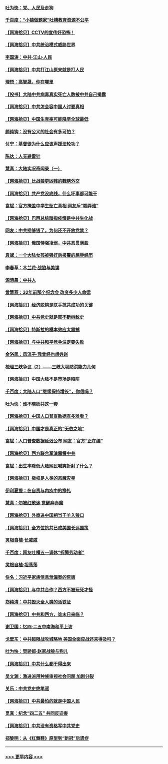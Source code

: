 #### [吐为快：党、人民及走狗](../pages/nsc993/n12962747.md?t=05201752) 
#### [千百度：“小镇做题家”吐槽教育资源不公平](../pages/nsc993/n12962705.md?t=05201752) 
#### [【网海拾贝】CCTV的宣传好恐怖！](../pages/nsc993/n12959984.md?t=05201752) 
#### [【网海拾贝】中共统治模式威胁世界](../pages/nsc993/n12957622.md?t=05201752) 
#### [李国涛：中共‧江山‧人民](../pages/nsc993/n12957502.md?t=05201752) 
#### [【网海拾贝】中共打江山原来就是打人民](../pages/nsc993/n12954345.md?t=05201752) 
#### [理悟：高智晟，你在哪里](../pages/nsc993/n12953115.md?t=05201752) 
#### [【投书】大陆中共病毒真实死亡人数被中共自己揭露](../pages/nsc993/n12953050.md?t=05201752) 
#### [【网海拾贝】中共怎会容中国人讨要真相](../pages/nsc993/n12952161.md?t=05201752) 
#### [【网海拾贝】中国生育率可能降至全球最低](../pages/nsc993/n12948793.md?t=05201752) 
#### [颜纯钩：没有公义的社会有多可怕？](../pages/nsc993/n12947626.md?t=05201752) 
#### [付宁：基督徒为什么应该声援法轮功？](../pages/nsc993/n12947233.md?t=05201752) 
#### [陈达：人无避雷针](../pages/nsc993/n12947098.md?t=05201752) 
#### [慧真：大陆实况奇闻录（一）](../pages/nsc993/n12945811.md?t=05201752) 
#### [【网海拾贝】比战狼更凶残的戳瞎外交](../pages/nsc993/n12945717.md?t=05201752) 
#### [【网海拾贝】共产党没底线，什么坏事都可能干](../pages/nsc993/n12942090.md?t=05201752) 
#### [袁斌：官方掩盖中学生坠亡真相 网友斥“糊弄谁”](../pages/nsc993/n12942029.md?t=05201752) 
#### [【网海拾贝】巴西总统暗指疫情是中共生化战](../pages/nsc993/n12938999.md?t=05201752) 
#### [网友：中共捞够钱了，为何还不开放党禁？](../pages/nsc993/n12938952.md?t=05201752) 
#### [【网海拾贝】俄国恃强凌弱，中共恶贯满盈](../pages/nsc993/n12936626.md?t=05201752) 
#### [袁斌：一个大陆女孩被强奸后报警的屈辱经历](../pages/nsc993/n12936547.md?t=05201752) 
#### [李春草：木兰花·战狼与美谍](../pages/nsc993/n12935995.md?t=05201752) 
#### [源清晨：中共人](../pages/nsc993/n12935589.md?t=05201752) 
#### [曾慧燕：32年前那个纪念会 改变多少人命运](../pages/nsc993/n12934233.md?t=05201752) 
#### [【网海拾贝】经济脱钩是联手抗共成功的关键](../pages/nsc993/n12934176.md?t=05201752) 
#### [【网海拾贝】中共党史就是部不断树敌史](../pages/nsc993/n12932844.md?t=05201752) 
#### [【网海拾贝】特斯拉的模本效应太震撼](../pages/nsc993/n12925626.md?t=05201752) 
#### [【网海拾贝】与中共和平竞争注定要失败](../pages/nsc993/n12923326.md?t=05201752) 
#### [金浴凤：风流子‧我曾经也想姓赵](../pages/nsc993/n12920911.md?t=05201752) 
#### [梳理三峡争议（2）——三峡大坝防洪能力几何](../pages/nsc993/n12920173.md?t=05201752) 
#### [【网海拾贝】中国大陆不是市场是陷阱](../pages/nsc993/n12920143.md?t=05201752) 
#### [千百度：大陆人口“继续保持增长”，你信吗？](../pages/nsc993/n12918946.md?t=05201752) 
#### [吐为快：谁不晓妖共这一套](../pages/nsc993/n12918941.md?t=05201752) 
#### [【网海拾贝】中国人口普查数据有多难看？](../pages/nsc993/n12917822.md?t=05201752) 
#### [【网海拾贝】中国才是真正的“无依之地”](../pages/nsc993/n12915845.md?t=05201752) 
#### [袁斌：人口普查数据延迟公布 网友：官方“正在编”](../pages/nsc993/n12915748.md?t=05201752) 
#### [【网海拾贝】西方联合军演震慑中共](../pages/nsc993/n12913466.md?t=05201752) 
#### [袁斌：出生率降低大陆网民喊爽折射了什么？](../pages/nsc993/n12913365.md?t=05201752) 
#### [【网海拾贝】极权是人类的恶魔灾星](../pages/nsc993/n12910697.md?t=05201752) 
#### [伊利夏提：在自责与内疚中的挣扎](../pages/nsc993/n12910493.md?t=05201752) 
#### [慧真：勿被红歌迷 觉醒弃赤魔](../pages/nsc993/n12910485.md?t=05201752) 
#### [【网海拾贝】外商进中国相当于羊入狼口](../pages/nsc993/n12908274.md?t=05201752) 
#### [【网海拾贝】全方位抗共已成美国长远国策](../pages/nsc993/n12906878.md?t=05201752) 
#### [灵根自植‧长戚戚](../pages/nsc993/n12905585.md?t=05201752) 
#### [千百度：网友吐槽五一调休“折腾劳动者”](../pages/nsc993/n12905934.md?t=05201752) 
#### [灵根自植‧坦荡荡](../pages/nsc993/n12905562.md?t=05201752) 
#### [佚名：习近平家族信息泄漏案的荒唐](../pages/nsc993/n12904705.md?t=05201752) 
#### [【网海拾贝】与中共合作？西方不被玩死才怪](../pages/nsc993/n12903873.md?t=05201752) 
#### [郑纯清：中共毁灭全人类的活铁证](../pages/nsc993/n12903785.md?t=05201752) 
#### [【网海拾贝】中共和西方，谁末日来临？](../pages/nsc993/n12903482.md?t=05201752) 
#### [谢卫国：忆四‧二五中南海和平上访](../pages/nsc993/n12902192.md?t=05201752) 
#### [戈壁东：中共超限战攻城略地 美国全面应战还来得及吗？](../pages/nsc993/n12902297.md?t=05201752) 
#### [吐为快：贺骄郎‧赵家战狼与狗儿](../pages/nsc993/n12902280.md?t=05201752) 
#### [【网海拾贝】中共什么都干得出来](../pages/nsc993/n12897500.md?t=05201752) 
#### [吴文渊：激进派用种族审视社会问题 加剧分裂](../pages/nsc993/n12893881.md?t=05201752) 
#### [关乐：中共党史绝笔谣](../pages/nsc993/n12897270.md?t=05201752) 
#### [【网海拾贝】中共最怕的就是中国人民](../pages/nsc993/n12894705.md?t=05201752) 
#### [觅真：纪念“四二五” 共同反迫害](../pages/nsc993/n12894553.md?t=05201752) 
#### [【网海拾贝】中共没有资格写中共党史](../pages/nsc993/n12892231.md?t=05201752) 
#### [郑黎明：从《红舞鞋》原型到“新冠”后遗症](../pages/nsc993/n12890469.md?t=05201752) 

----
#### [ >>> 更早内容 <<< ](../indexes/nsc993-earlier.md)
